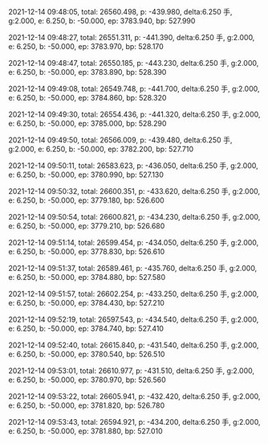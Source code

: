 2021-12-14 09:48:05, total: 26560.498, p: -439.980, delta:6.250 手, g:2.000, e: 6.250, b: -50.000, ep: 3783.940, bp: 527.990

2021-12-14 09:48:27, total: 26551.311, p: -441.390, delta:6.250 手, g:2.000, e: 6.250, b: -50.000, ep: 3783.970, bp: 528.170

2021-12-14 09:48:47, total: 26550.185, p: -443.230, delta:6.250 手, g:2.000, e: 6.250, b: -50.000, ep: 3783.890, bp: 528.390

2021-12-14 09:49:08, total: 26549.748, p: -441.700, delta:6.250 手, g:2.000, e: 6.250, b: -50.000, ep: 3784.860, bp: 528.320

2021-12-14 09:49:30, total: 26554.436, p: -441.320, delta:6.250 手, g:2.000, e: 6.250, b: -50.000, ep: 3785.000, bp: 528.290

2021-12-14 09:49:50, total: 26566.009, p: -439.480, delta:6.250 手, g:2.000, e: 6.250, b: -50.000, ep: 3782.200, bp: 527.710

2021-12-14 09:50:11, total: 26583.623, p: -436.050, delta:6.250 手, g:2.000, e: 6.250, b: -50.000, ep: 3780.990, bp: 527.130

2021-12-14 09:50:32, total: 26600.351, p: -433.620, delta:6.250 手, g:2.000, e: 6.250, b: -50.000, ep: 3779.180, bp: 526.600

2021-12-14 09:50:54, total: 26600.821, p: -434.230, delta:6.250 手, g:2.000, e: 6.250, b: -50.000, ep: 3779.210, bp: 526.680

2021-12-14 09:51:14, total: 26599.454, p: -434.050, delta:6.250 手, g:2.000, e: 6.250, b: -50.000, ep: 3778.830, bp: 526.610

2021-12-14 09:51:37, total: 26589.461, p: -435.760, delta:6.250 手, g:2.000, e: 6.250, b: -50.000, ep: 3784.880, bp: 527.580

2021-12-14 09:51:57, total: 26602.254, p: -433.250, delta:6.250 手, g:2.000, e: 6.250, b: -50.000, ep: 3784.430, bp: 527.210

2021-12-14 09:52:19, total: 26597.543, p: -434.540, delta:6.250 手, g:2.000, e: 6.250, b: -50.000, ep: 3784.740, bp: 527.410

2021-12-14 09:52:40, total: 26615.840, p: -431.540, delta:6.250 手, g:2.000, e: 6.250, b: -50.000, ep: 3780.540, bp: 526.510

2021-12-14 09:53:01, total: 26610.977, p: -431.510, delta:6.250 手, g:2.000, e: 6.250, b: -50.000, ep: 3780.970, bp: 526.560

2021-12-14 09:53:22, total: 26605.941, p: -432.420, delta:6.250 手, g:2.000, e: 6.250, b: -50.000, ep: 3781.820, bp: 526.780

2021-12-14 09:53:43, total: 26594.921, p: -434.200, delta:6.250 手, g:2.000, e: 6.250, b: -50.000, ep: 3781.880, bp: 527.010